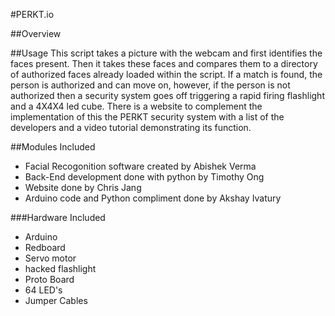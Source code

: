 #PERKT.io

##Overview


##Usage
This script takes a picture with the webcam and first identifies the faces present. Then it takes these faces and compares them to a directory of authorized faces already loaded within the script. If a match is found, the person is authorized and can move on, however, if the person is not authorized then a security system goes off triggering a rapid firing flashlight and a 4X4X4 led cube. There is a website to complement the implementation of this the PERKT security system with a list of the developers and a video tutorial demonstrating its function. 

##Modules Included
- Facial Recogonition software created by Abishek Verma
- Back-End development done with python by Timothy Ong
- Website done by Chris Jang
- Arduino code and Python compliment done by Akshay Ivatury

###Hardware Included
-  Arduino 
-  Redboard
-  Servo motor
-  hacked flashlight
-  Proto Board
-  64 LED's
-  Jumper Cables

